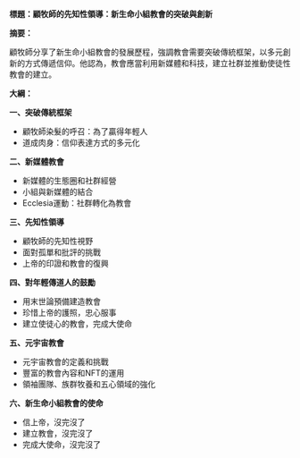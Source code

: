 **標題：顧牧師的先知性領導：新生命小組教會的突破與創新**

**摘要：**

顧牧師分享了新生命小組教會的發展歷程，強調教會需要突破傳統框架，以多元創新的方式傳遞信仰。他認為，教會應當利用新媒體和科技，建立社群並推動使徒性教會的建立。

**大綱：**

**一、突破傳統框架**
* 顧牧師染髮的呼召：為了贏得年輕人
* 道成肉身：信仰表達方式的多元化

**二、新媒體教會**
* 新媒體的生態圈和社群經營
* 小組與新媒體的結合
* Ecclesia運動：社群轉化為教會

**三、先知性領導**
* 顧牧師的先知性視野
* 面對孤單和批評的挑戰
* 上帝的印證和教會的復興

**四、對年輕傳道人的鼓勵**
* 用末世論預備建造教會
* 珍惜上帝的護照，忠心服事
* 建立使徒心的教會，完成大使命

**五、元宇宙教會**
* 元宇宙教會的定義和挑戰
* 豐富的教會內容和NFT的運用
* 領袖團隊、族群牧養和五心領域的強化

**六、新生命小組教會的使命**
* 信上帝，沒完沒了
* 建立教會，沒完沒了
* 完成大使命，沒完沒了